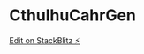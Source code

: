 # CthulhuCahrGen

[Edit on StackBlitz ⚡️](https://stackblitz.com/edit/nativescript-stackblitz-templates-qys3nm)